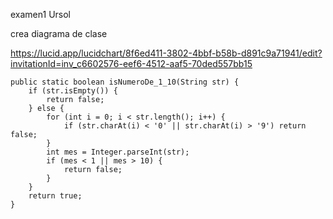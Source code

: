 examen1 Ursol

crea diagrama de clase

https://lucid.app/lucidchart/8f6ed411-3802-4bbf-b58b-d891c9a71941/edit?invitationId=inv_c6602576-eef6-4512-aaf5-70ded557bb15

    public static boolean isNumeroDe_1_10(String str) {
        if (str.isEmpty()) {
            return false;
        } else {
            for (int i = 0; i < str.length(); i++) {
                if (str.charAt(i) < '0' || str.charAt(i) > '9') return false;
            }
            int mes = Integer.parseInt(str);
            if (mes < 1 || mes > 10) {
                return false;
            }
        }
        return true;
    }